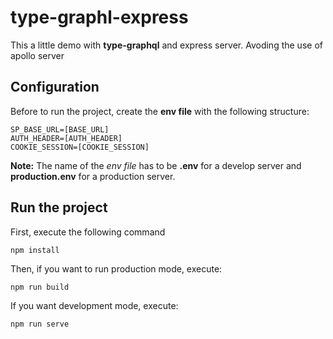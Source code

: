 # type-graphl-express
This a little demo  with **type-graphql** and express server. Avoding the use of apollo server

## Configuration

Before to run the project, create the **env file** with the following structure:

```
SP_BASE_URL=[BASE_URL]
AUTH_HEADER=[AUTH_HEADER]
COOKIE_SESSION=[COOKIE_SESSION]
```

**Note:** The name of the _env file_ has to be **.env** for a develop server and **production.env** for a production server.

## Run the project

First, execute the following command

```
npm install
```

Then, if you want to run production mode, execute:

```
npm run build
```

If you want development mode, execute:

```
npm run serve
```
